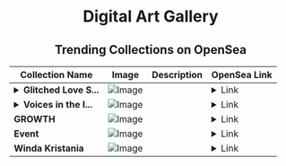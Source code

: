 <div align="center">

# Digital Art Gallery

## Trending Collections on OpenSea

| Collection Name                       | Image                                                                                     | Description                       | OpenSea Link                                                                                          |
|---------------------------------------|-------------------------------------------------------------------------------------------|-----------------------------------|--------------------------------------------------------------------------------------------------------|
| **<details><summary>Glitched Love S...</summary>Glitched Love Songs</details>** | ![Image](https://i.seadn.io/s/raw/files/fb96f7af6672c569f5eb5f4ec703b6bc.jpg?w=500&auto=format?w=200&auto=format) |  | <details><summary>Link</summary>[Glitched Love Songs](https://opensea.io/collection/glitched-love-songs)</details> |
| **<details><summary>Voices in the I...</summary>Voices in the Input</details>** | ![Image](https://i.seadn.io/s/raw/files/6d00d2dbf1ec1ab6e30b5b0d8475a476.jpg?w=500&auto=format?w=200&auto=format) |  | <details><summary>Link</summary>[Voices in the Input](https://opensea.io/collection/voices-in-the-input)</details> |
| **GROWTH** | ![Image](https://i.seadn.io/s/raw/files/1df6f98f6dc59c72330c02769a6436a0.png?w=500&auto=format?w=200&auto=format) |  | <details><summary>Link</summary>[GROWTH](https://opensea.io/collection/growth-54)</details> |
| **Event** | ![Image](https://i.seadn.io/s/raw/files/28fb8cac07ddec3e57b75ad2ba0b8590.jpg?w=500&auto=format?w=200&auto=format) |  | <details><summary>Link</summary>[Event](https://opensea.io/collection/event-40735)</details> |
| **Winda Kristania** | ![Image](https://i.seadn.io/s/raw/files/eec673e303eddcc0df0413794d7f2ff7.png?w=500&auto=format?w=200&auto=format) |  | <details><summary>Link</summary>[Winda Kristania](https://opensea.io/collection/winda-kristania)</details> |

</div>